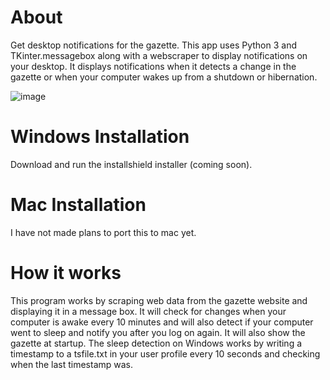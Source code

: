 # About
Get desktop notifications for the gazette. This app uses Python 3 and TKinter.messagebox along with a webscraper to display notifications on your desktop. It displays notifications when it detects a change in the gazette or when your computer wakes up from a shutdown or hibernation.

![image](https://user-images.githubusercontent.com/114666925/193297566-af45b0c5-dcef-4e59-89a1-a375c12295b3.png)


# Windows Installation
Download and run the installshield installer (coming soon).

# Mac Installation
I have not made plans to port this to mac yet.

# How it works
This program works by scraping web data from the gazette website and displaying it in a message box. It will check for changes when your computer is awake every 10 minutes and will also detect if your computer went to sleep and notify you after you log on again. It will also show the gazette at startup. The sleep detection on Windows works by writing a timestamp to a tsfile.txt in your user profile every 10 seconds and checking when the last timestamp was.
